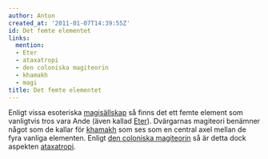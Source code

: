 ```yaml
---
author: Anton
created_at: '2011-01-07T14:39:55Z'
id: Det femte elementet
links:
  mention:
  - Eter
  - ataxatropi
  - den coloniska magiteorin
  - khamakh
  - magi
title: Det femte elementet
---
```


Enligt vissa esoteriska [magisällskap] så finns det ett femte element som vanligtvis tros vara Ande
(även kallad [Eter]). Dvärgarnas magiteori benämner något som de kallar för [khamakh] som ses som en
central axel mellan de fyra vanliga elementen. Enligt [den coloniska magiteorin] så är detta dock
aspekten [ataxatropi].

  [magisällskap]: magi
  [Eter]: Eter
  [khamakh]: khamakh
  [den coloniska magiteorin]: den_coloniska_magiteorin
  [ataxatropi]: ataxatropi
